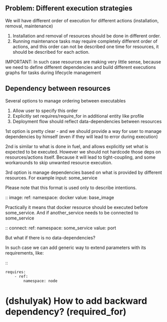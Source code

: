 

Problem: Different execution strategies
---------------------------------------

We will have different order of execution for different actions
(installation, removal, maintenance)

1. Installation and removal of resources should be done in different order.
2. Running maintenance tasks may require completely different order
of actions, and this order can not be described one time for resources,
it should be described for each action.

IMPORTANT: In such case resources are making very little sense,
because we need to define different dependencies and build different
executions graphs for tasks during lifecycle management


Dependency between resources
-----------------------------
Several options to manage ordering between executables

1. Allow user to specify this order
2. Explicitly set requires/require_for in additional entity like profile
3. Deployment flow should reflect data-dependencies between resources

1st option is pretty clear - and we should provide a way for user
to manage dependencies by himself
(even if they will lead to error during execution)

2nd is similar to what is done in fuel, and allows explicitly set
what is expected to be executed. However we should
not hardcode those deps on resources/actions itself. Because it will lead to
tight-coupling, and some workarounds to skip unwanted resource execution.

3rd option is manage dependencies based on what is provided by different
resources. For example input: some_service

Please note that this format is used only to describe intentions.

::
    image:
        ref:
          namespace: docker
          value: base_image

Practically it means that docker resource should be executed before
some_service. And if another_service needs to be connected to some_service

::
    connect:
        ref:
            namespace: some_service
            value: port

But what if there is no data-dependencies?

In such case we can add generic way to extend parameters with its
requirements, like:

::

    requires:
        - ref:
            namespace: node

# (dshulyak) How to add backward dependency? (required_for)
